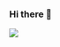 ### Hi there 👋
<a href="https://visitcount.itsvg.in">
  <img src="https://visitcount.itsvg.in/api?id=Naeem444&label=Profile%20Views&color=12&icon=0&pretty=false" />
</a>

<!--
**Naeem444/Naeem444** is a ✨ _special_ ✨ repository because its `README.md` (this file) appears on your GitHub profile.

Here are some ideas to get you started:

- 🔭 I’m currently working on ...
- 🌱 I’m currently learning ...
- 👯 I’m looking to collaborate on ...
- 🤔 I’m looking for help with ...
- 💬 Ask me about ...
- 📫 How to reach me: ...
- 😄 Pronouns: ...
- ⚡ Fun fact: ...
-->
